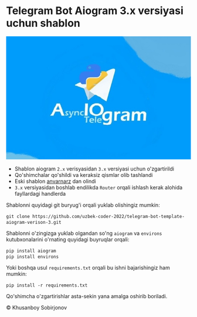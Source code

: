 # Telegram Bot Aiogram 3.x versiyasi uchun shablon

<img src="aiogram-image.png">

+ Shablon aiogram `2.x` verisyasidan `3.x` versiyasi uchun o'zgartirildi
+ Qo'shimchalar qo'shildi va keraksiz qismlar olib tashlandi
+ Eski shablon [anvarnarz](https://github.com/anvarnarz/mukammal-bot-paid) dan olindi
+ `3.x` versiyasidan boshlab endilikda `Router` orqali ishlash kerak alohida fayllardagi handlerda

Shablonni quyidagi git buryug'i orqali yuklab olishingiz mumkin:
 
     
    git clone https://github.com/uzbek-coder-2022/telegram-bot-template-aiogram-verison-3.git


Shablonni o'zingizga yuklab olgandan so'ng `aiogram` va `environs` kutubxonalarini o'rnating quyidagi buyruqlar orqali: 

    pip install aiogram
    pip install environs

Yoki boshqa usul `requirements.txt` orqali bu ishni bajarishingiz ham mumkin:

    pip install -r requirements.txt


Qo'shimcha o'zgartirishlar asta-sekin yana amalga oshirib boriladi.

©️ Khusanboy Sobirjonov
